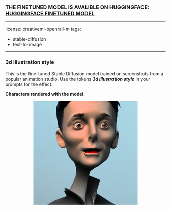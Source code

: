 
### THE FINETUNED MODEL IS AVALIBLE ON HUGGINGFACE: <a href="https://huggingface.co/aidystark/3Dillustration-stable-diffusion" target="_top">HUGGINGFACE FINETUNED MODEL</a>
---
license: creativeml-openrail-m
tags:
- stable-diffusion
- text-to-image
---
### 3d illustration style

This is the fine-tuned Stable Diffusion model trained on screenshots from a popular animation studio.
Use the tokens **_3d illustration style_** in your prompts for the effect.

**Characters rendered with the model:**
<p align="center">
   <img alt="Output 1" src="/data/gug.png" width="65%"/>
</p>




